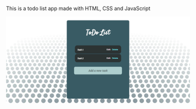 This is a todo list app made with HTML, CSS and JavaScript

![alt text](https://github.com/oebelus/ToDoList-App/blob/master/1.png)
